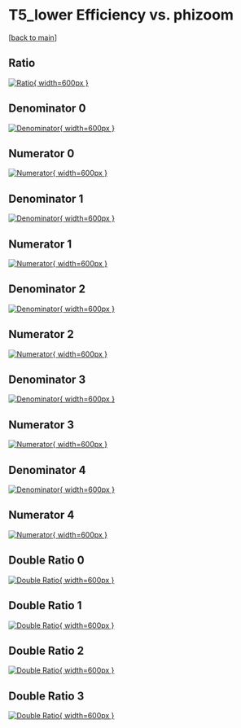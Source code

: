 # T5_lower Efficiency vs. phizoom

[[back to main](./)]



## Ratio

[![Ratio](../mtv/var/T5_lower_vtr_211_0_eff_phizoom.png){ width=600px }](../mtv/var/T5_lower_vtr_211_0_eff_phizoom.pdf)

## Denominator 0

[![Denominator](../mtv/den/T5_lower_vtr_211_0_eff_phizoom_den0.png){ width=600px }](../mtv/den/T5_lower_vtr_211_0_eff_phizoom_den0.pdf)

## Numerator 0

[![Numerator](../mtv/num/T5_lower_vtr_211_0_eff_phizoom_num0.png){ width=600px }](../mtv/num/T5_lower_vtr_211_0_eff_phizoom_num0.pdf)

## Denominator 1

[![Denominator](../mtv/den/T5_lower_vtr_211_0_eff_phizoom_den1.png){ width=600px }](../mtv/den/T5_lower_vtr_211_0_eff_phizoom_den1.pdf)

## Numerator 1

[![Numerator](../mtv/num/T5_lower_vtr_211_0_eff_phizoom_num1.png){ width=600px }](../mtv/num/T5_lower_vtr_211_0_eff_phizoom_num1.pdf)

## Denominator 2

[![Denominator](../mtv/den/T5_lower_vtr_211_0_eff_phizoom_den2.png){ width=600px }](../mtv/den/T5_lower_vtr_211_0_eff_phizoom_den2.pdf)

## Numerator 2

[![Numerator](../mtv/num/T5_lower_vtr_211_0_eff_phizoom_num2.png){ width=600px }](../mtv/num/T5_lower_vtr_211_0_eff_phizoom_num2.pdf)

## Denominator 3

[![Denominator](../mtv/den/T5_lower_vtr_211_0_eff_phizoom_den3.png){ width=600px }](../mtv/den/T5_lower_vtr_211_0_eff_phizoom_den3.pdf)

## Numerator 3

[![Numerator](../mtv/num/T5_lower_vtr_211_0_eff_phizoom_num3.png){ width=600px }](../mtv/num/T5_lower_vtr_211_0_eff_phizoom_num3.pdf)

## Denominator 4

[![Denominator](../mtv/den/T5_lower_vtr_211_0_eff_phizoom_den4.png){ width=600px }](../mtv/den/T5_lower_vtr_211_0_eff_phizoom_den4.pdf)

## Numerator 4

[![Numerator](../mtv/num/T5_lower_vtr_211_0_eff_phizoom_num4.png){ width=600px }](../mtv/num/T5_lower_vtr_211_0_eff_phizoom_num4.pdf)

## Double Ratio 0

[![Double Ratio](../mtv/ratio/T5_lower_vtr_211_0_eff_phizoom_ratio0.png){ width=600px }](../mtv/ratio/T5_lower_vtr_211_0_eff_phizoom_ratio0.pdf)

## Double Ratio 1

[![Double Ratio](../mtv/ratio/T5_lower_vtr_211_0_eff_phizoom_ratio1.png){ width=600px }](../mtv/ratio/T5_lower_vtr_211_0_eff_phizoom_ratio1.pdf)

## Double Ratio 2

[![Double Ratio](../mtv/ratio/T5_lower_vtr_211_0_eff_phizoom_ratio2.png){ width=600px }](../mtv/ratio/T5_lower_vtr_211_0_eff_phizoom_ratio2.pdf)

## Double Ratio 3

[![Double Ratio](../mtv/ratio/T5_lower_vtr_211_0_eff_phizoom_ratio3.png){ width=600px }](../mtv/ratio/T5_lower_vtr_211_0_eff_phizoom_ratio3.pdf)

